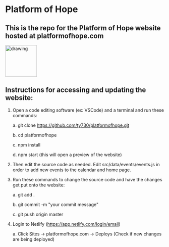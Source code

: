 # Platform of Hope
## This is the repo for the Platform of Hope website hosted at platformofhope.com

<img src="./src/images/pohlogo.png" alt="drawing" width="100" height="100" />

## Instructions for accessing and updating the website:

1. Open a code editing software (ex: VSCode) and a terminal and run these commands:

    a. git clone https://github.com/ty730/platformofhope.git

    b. cd platformofhope

    c. npm install

    d. npm start (this will open a preview of the website)

2. Then edit the source code as needed. Edit src/data/events/events.js in order to add new events to the calendar and home page.

3. Run these commands to change the source code and have the changes get put onto the website:

    a. git add .

    b. git commit -m "your commit message"

    c. git push origin master

4. Login to Netlify (https://app.netlify.com/login/email)

    a. Click Sites -> platformofhope.com -> Deploys (Check if new changes are being deployed)

<!--
Here are some general steps to update the page, let me know if anyone has questions about these since they can be complicated to follow.
1. On GitHub, fork and clone this repository that stores the code for the website: https://github.com/ty730/platformofhope
2. Then edit the source code as needed. Edit src/Components/Events/index.js in order to add new events to the calendar and home page.
3. Commit and push the changes made back to GitHub
4. Login to Netlify (https://app.netlify.com/login/email)
5. Click Sites -> platformofhope.com -> Site Settings -> Build & Deploy -> Manage repository -> Link to a different repository
6. Then select your repository that you made the changes to and you should be able to deploy the updated version!
Note: if whoever is making updates is having trouble with Netlify they can also make a pull request to my repository and it should automatically update the website. Since my repository is set up for automatic deployment to Netlify currently.
 -->